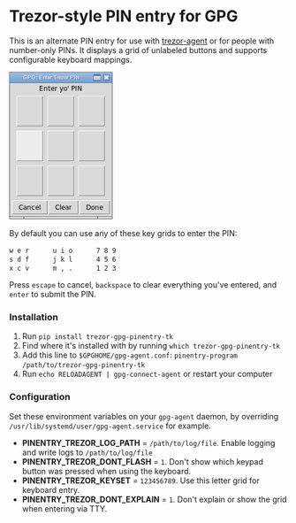 # Trezor-style PIN entry for GPG

This is an alternate PIN entry for use with [trezor-agent](https://github.com/romanz/trezor-agent/) or for people with number-only PINs.  It displays a grid of unlabeled buttons and supports configurable keyboard mappings.

<img src="screenshot.jpg">

By default you can use any of these key grids to enter the PIN:

```
w e r      u i o      7 8 9
s d f      j k l      4 5 6
x c v      m , .      1 2 3
```

Press `escape` to cancel, `backspace` to clear everything you've entered, and `enter` to submit the PIN.

### Installation

1. Run `pip install trezor-gpg-pinentry-tk`
2. Find where it's installed with by running `which trezor-gpg-pinentry-tk`
3. Add this line to `$GPGHOME/gpg-agent.conf`: `pinentry-program /path/to/trezor-gpg-pinentry-tk`
4. Run `echo RELOADAGENT | gpg-connect-agent` or restart your computer

### Configuration

Set these environment variables on your `gpg-agent` daemon, by overriding `/usr/lib/systemd/user/gpg-agent.service` for example.

* **PINENTRY_TREZOR_LOG_PATH** = `/path/to/log/file`.  Enable logging and write logs to `/path/to/log/file`
* **PINENTRY_TREZOR_DONT_FLASH** = `1`.  Don't show which keypad button was pressed when using the keyboard.
* **PINENTRY_TREZOR_KEYSET** = `123456789`.  Use this letter grid for keyboard entry.
* **PINENTRY_TREZOR_DONT_EXPLAIN** = `1`.  Don't explain or show the grid when entering via TTY.
